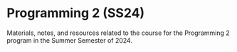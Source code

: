 # Programming 2 (SS24)
Materials, notes, and resources related to the course for the Programming 2 program in the Summer Semester of 2024.
